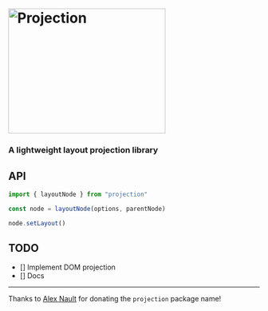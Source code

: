 <h1><img alt="Projection" width="315px" height="250px" src="https://user-images.githubusercontent.com/7850794/102894782-89d3bd80-445b-11eb-9ca4-1db275e684f0.png" /></h1>

### A lightweight layout projection library

## API

```javascript
import { layoutNode } from "projection"

const node = layoutNode(options, parentNode)
```

```javascript
node.setLayout()
```

## TODO

- [] Implement DOM projection
- [] Docs

---

Thanks to [Alex Nault](https://alexnault.dev) for donating the `projection` package name!
